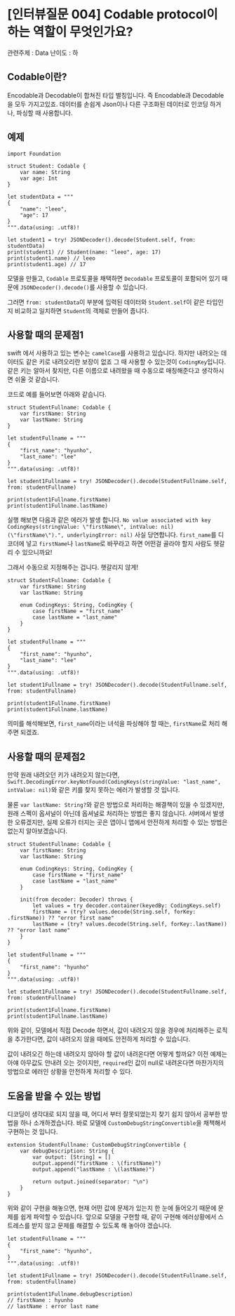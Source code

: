 # [인터뷰질문 004] Codable protocol이 하는 역할이 무엇인가요?

관련주제 : Data
난이도 : 하

## Codable이란?
Encodable과 Decodable이 합쳐진 타입 별칭입니다. 즉 Encodable과 Decodable을 모두 가지고있죠. 데이터를 손쉽게 Json이나 다른 구조화된 데이터로 인코딩 하거나, 파싱할 때 사용합니다.

## 예제
```
import Foundation

struct Student: Codable {
    var name: String
    var age: Int
}

let studentData = """
{
    "name": "leeo",
    "age": 17
}
""".data(using: .utf8)!

let student1 = try! JSONDecoder().decode(Student.self, from: studentData)
print(student1) // Student(name: "leeo", age: 17)
print(student1.name) // leeo
print(student1.age) // 17
```

모델을 만들고, `Codable` 프로토콜을 채택하면 `Decodable` 프로토콜이 포함되어 있기 때문에  `JSONDecoder().decode()`를 사용할 수 있습니다.

그러면 `from: studentData`이 부분에 입력된 데이터와 `Student.self`이 같은 타입인지 비교하고 일치하면 `Student`의 객체로 만들어 줍니다.

## 사용할 때의 문제점1
swift 에서 사용하고 있는 변수는 `camelCase`를 사용하고 있습니다. 하지만 내려오는 데이터도 같은 키로 내려오리란 보장이 없죠 그 때 사용할 수 있는것이 `CodingKey`입니다. 같은 키는 알아서 찾지만, 다른 이름으로 내려왔을 때 수동으로 매칭해준다고 생각하시면 쉬울 것 같습니다.

코드로 예를 들어보면 아래와 같습니다.

```
struct StudentFullname: Codable {
    var firstName: String
    var lastName: String
}

let studentFullname = """
{
    "first_name": "hyunho",
    "last_name": "lee"
}
""".data(using: .utf8)!

let student1Fullname = try! JSONDecoder().decode(StudentFullname.self, from: studentFullname)

print(student1Fullname.firstName)
print(student1Fullname.lastName)

```
실행 해보면 다음과 같은 에러가 발생 합니다.
`No value associated with key CodingKeys(stringValue: \"firstName\", intValue: nil) (\"firstName\").", underlyingError: nil)`
사실 당연합니다. `first_name`를 디코더에 넣고 `firstName`나 `lastName`로 바꾸라고 하면 어떤걸 골라야 할지 사람도 헷갈리 수 있으니까요!

그래서 수동으로 지정해주는 겁니다. 햇갈리지 않게!

```
struct StudentFullname: Codable {
    var firstName: String
    var lastName: String

    enum CodingKeys: String, CodingKey {
        case firstName = "first_name"
        case lastName = "last_name"
    }
}

let studentFullname = """
{
    "first_name": "hyunho",
    "last_name": "lee"
}
""".data(using: .utf8)!

let student1Fullname = try! JSONDecoder().decode(StudentFullname.self, from: studentFullname)

print(student1Fullname.firstName)
print(student1Fullname.lastName)
```
의미를 해석해보면, `first_name`이라는 녀석을 파싱해야 할 때는, `firstName`로 처리 해주면 되겠죠.

## 사용할 때의 문제점2
만약 원래 내려오던 키가 내려오지 않는다면, `Swift.DecodingError.keyNotFound(CodingKeys(stringValue: "last_name", intValue: nil)`와 같은 키를 찾지 못하는 에러가 발생할 것 입니다.

물론 `var lastName: String?`와 같은 방법으로 처리하는 해결책이 있을 수 있겠지만, 원래 스펙이 옵셔널이 아닌데 옵셔널로 처리하는 방법은 좋지 않습니다. 서버에서 발생한 오류겠지만, 실제 오류가 터지는 곳은 앱이니 앱에서 안전하게 처리할 수 있는 방법은 없는지 알아보겠습니다.

```
struct StudentFullname: Codable {
    var firstName: String
    var lastName: String

    enum CodingKeys: String, CodingKey {
        case firstName = "first_name"
        case lastName = "last_name"
    }

    init(from decoder: Decoder) throws {
        let values = try decoder.container(keyedBy: CodingKeys.self)
        firstName = (try? values.decode(String.self, forKey: .firstName)) ?? "error first name"
        lastName = (try? values.decode(String.self, forKey:.lastName)) ?? "error last name"
    }
}

let studentFullname = """
{
    "first_name": "hyunho"
}
""".data(using: .utf8)!

let student1Fullname = try! JSONDecoder().decode(StudentFullname.self, from: studentFullname)

print(student1Fullname.firstName)
print(student1Fullname.lastName)
```

위와 같이, 모델에서 직접 Decode 하면서, 값이 내려오지 않을 경우에 처리해주는 로직을 추가한다면, 값이 내려오지 않을 때에도 안전하게 처리할 수 있습니다.

값이 내려오긴 하는데 내려오지 않아야 할 값이 내려온다면 어떻게 할까요? 이전 예제는 아얘 아무값도 안내려 오는 것이지만, `required`인 값이 null로 내려온다면 마찬가지의 방법으로 에러인 상황을 안전하게 처리할 수 있다.

## 도움을 받을 수 있는 방법
디코딩이 생각대로 되지 않을 때, 어디서 부터 잘못되었는지 찾기 쉽지 않아서 공부한 방법을 하나 소개하겠습니다. 바로 모델에 `CustomDebugStringConvertible`을 채책해서 구현하는 것 입니다.

```
extension StudentFullname: CustomDebugStringConvertible {
    var debugDescription: String {
        var output: [String] = []
        output.append("firstName : \(firstName)")
        output.append("lastName : \(lastName)")

        return output.joined(separator: "\n")
    }
}
```
위와 같이 구현을 해놓으면, 현재 어떤 값에 문제가 있는지 한 눈에 들어오기 때문에 문제를 쉽게 파악할 수 있습니다. 앞으로 모델을 구현할 때, 같이 구현해 에러상황에서 스트레스를 받지 않고 문제를 해결할 수 있도록 해 놓아야 겠습니다.

```
let studentFullname = """
{
    "first_name": "hyunho",
}
""".data(using: .utf8)!

let student1Fullname = try! JSONDecoder().decode(StudentFullname.self, from: studentFullname)

print(student1Fullname.debugDescription)
// firstName : hyunho
// lastName : error last name
```
